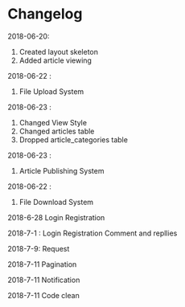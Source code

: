 # Changelog

2018-06-20<Shantanu>: 
1. Created layout skeleton
2. Added article viewing

2018-06-22 <Makai>: 
1. File Upload System

2018-06-23 <Shantanu>:
1. Changed View Style
2. Changed articles table
3. Dropped article_categories table

2018-06-23 <Srishan>:
1. Article Publishing System

2018-06-22 <Makai>: 
1. File Download System

2018-6-28<Sudip>
Login Registration

2018-7-1 <Makai>:
Login Registration 
Comment and repllies

2018-7-9<Makai>:
Request

2018-7-11<Srishan>
Pagination

2018-7-11<Makai>
Notification

2018-7-11<Shantanu>
Code clean




